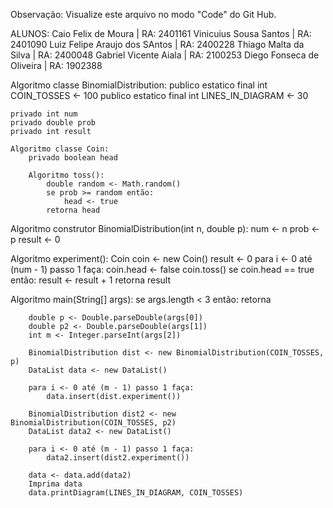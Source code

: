Observação: Visualize este arquivo no modo "Code" do Git Hub.

ALUNOS:
Caio Felix de Moura | RA: 2401161
Vinicuius Sousa Santos | RA: 2401090
Luiz Felipe Araujo dos SAntos | RA: 2400228
Thiago Malta da Silva | RA: 2400048
Gabriel Vicente Aiala | RA: 2100253
Diego Fonseca de Oliveira | RA: 1902388

Algoritmo classe BinomialDistribution:
    publico estatico final int COIN_TOSSES <- 100
    publico estatico final int LINES_IN_DIAGRAM <- 30

    privado int num
    privado double prob
    privado int result

    Algoritmo classe Coin:
        privado boolean head

        Algoritmo toss():
            double random <- Math.random()
            se prob >= random então:
                head <- true
            retorna head

   Algoritmo construtor BinomialDistribution(int n, double p):
        num <- n
        prob <- p
        result <- 0

   Algoritmo experiment():
        Coin coin <- new Coin()
        result <- 0
        para i <- 0 até (num - 1) passo 1 faça:
            coin.head <- false
            coin.toss()
            se coin.head == true então:
                result <- result + 1
        retorna result

   Algoritmo main(String[] args):
        se args.length < 3 então:
            retorna

        double p <- Double.parseDouble(args[0])
        double p2 <- Double.parseDouble(args[1])
        int m <- Integer.parseInt(args[2])

        BinomialDistribution dist <- new BinomialDistribution(COIN_TOSSES, p)
        DataList data <- new DataList()

        para i <- 0 até (m - 1) passo 1 faça:
            data.insert(dist.experiment())

        BinomialDistribution dist2 <- new BinomialDistribution(COIN_TOSSES, p2)
        DataList data2 <- new DataList()

        para i <- 0 até (m - 1) passo 1 faça:
            data2.insert(dist2.experiment())

        data <- data.add(data2)
        Imprima data
        data.printDiagram(LINES_IN_DIAGRAM, COIN_TOSSES)
